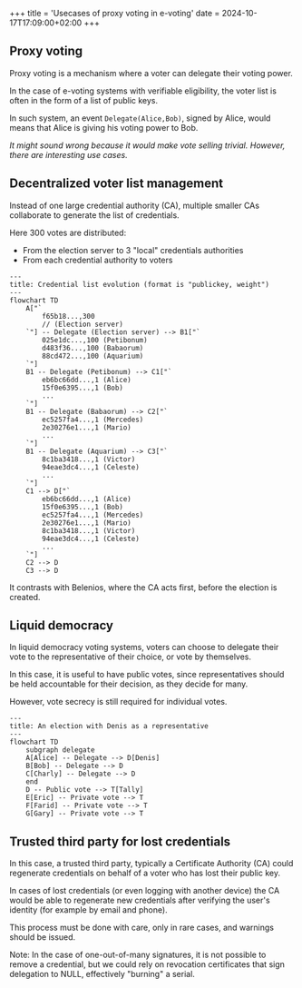 +++
title = 'Usecases of proxy voting in e-voting'
date = 2024-10-17T17:09:00+02:00
+++

## Proxy voting

Proxy voting is a mechanism where a voter can delegate their voting power.

In the case of e-voting systems with verifiable eligibility, the voter list is often in the form of a list of public keys.

In such system, an event `Delegate(Alice,Bob)`, signed by Alice, would means that Alice is giving his voting power to Bob.

*It might sound wrong because it would make vote selling trivial. However, there are interesting use cases.*

## Decentralized voter list management

Instead of one large credential authority (CA),
multiple smaller CAs collaborate to generate the list of credentials.

Here 300 votes are distributed:
- From the election server to 3 "local" credentials authorities
- From each credential authority to voters

```mermaid
---
title: Credential list evolution (format is "publickey, weight")
---
flowchart TD
    A["`
        f65b18...,300
        // (Election server)
    `"] -- Delegate (Election server) --> B1["`
        025e1dc...,100 (Petibonum)
        d483f36...,100 (Babaorum)
        88cd472...,100 (Aquarium)
    `"]
    B1 -- Delegate (Petibonum) --> C1["`
        eb6bc66dd...,1 (Alice)
        15f0e6395...,1 (Bob)
        ...
    `"]
    B1 -- Delegate (Babaorum) --> C2["`
        ec5257fa4...,1 (Mercedes)
        2e30276e1...,1 (Mario)
        ...
    `"]
    B1 -- Delegate (Aquarium) --> C3["`
        8c1ba3418...,1 (Victor)
        94eae3dc4...,1 (Celeste)
        ...
    `"]
    C1 --> D["`
        eb6bc66dd...,1 (Alice)
        15f0e6395...,1 (Bob)
        ec5257fa4...,1 (Mercedes)
        2e30276e1...,1 (Mario)
        8c1ba3418...,1 (Victor)
        94eae3dc4...,1 (Celeste)
        ...
    `"]
    C2 --> D
    C3 --> D

```

It contrasts with Belenios, where the CA acts first, before the election is created.

## Liquid democracy

In liquid democracy voting systems, voters can choose to delegate their vote to the representative of their choice, or vote by themselves.

In this case, it is useful to have public votes, since representatives should be held accountable for their decision, as they decide for many.

However, vote secrecy is still required for individual votes.

```mermaid
---
title: An election with Denis as a representative
---
flowchart TD
    subgraph delegate
    A[Alice] -- Delegate --> D[Denis]
    B[Bob] -- Delegate --> D
    C[Charly] -- Delegate --> D
    end
    D -- Public vote --> T[Tally]
    E[Eric] -- Private vote --> T
    F[Farid] -- Private vote --> T
    G[Gary] -- Private vote --> T
```

## Trusted third party for lost credentials

In this case, a trusted third party, typically a Certificate Authority (CA) could regenerate credentials on behalf of a voter who has lost their public key.

In cases of lost credentials (or even logging with another device) the CA would be able to regenerate new credentials after verifying the user's identity (for example by email and phone).

This process must be done with care, only in rare cases, and warnings should be issued.

Note: In the case of one-out-of-many signatures, it is not possible to remove a credential, but we could rely on revocation certificates that sign delegation to NULL, effectively "burning" a serial.
